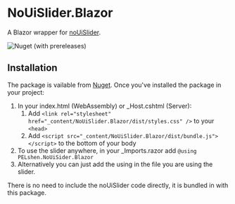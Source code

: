 # NoUiSlider.Blazor

A Blazor wrapper for [noUiSlider](https://refreshless.com/nouislider/).

![Nuget (with prereleases)](https://img.shields.io/nuget/vpre/NoUiSlider.Blazor)

## Installation

The package is vailable from [Nuget](https://nuget.org/packages/NoUiSlider.Blazor).
Once you've installed the package in your project:
1. In your index.html (WebAssembly) or _Host.cshtml (Server):
    1. Add `<link rel="stylesheet" href="_content/NoUiSlider.Blazor/dist/styles.css" />` to your `<head>`
    2. Add `<script src="_content/NoUiSlider.Blazor/dist/bundle.js"></script>` to the bottom of your body
2. To use the slider anywhere, in your _Imports.razor add `@using PELshen.NoUiSider.Blazor`
3. Alternatively you can just add the using in the file you are using the slider.

There is no need to include the noUiSlider code directly, it is bundled in with this package.
